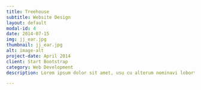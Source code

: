 ```yaml
---
title: Treehouse
subtitle: Website Design
layout: default
modal-id: 4
date: 2014-07-15
img: jj_ear.jpg
thumbnail: jj_ear.jpg
alt: image-alt
project-date: April 2014
client: Start Bootstrap
category: Web Development
description: Lorem ipsum dolor sit amet, usu cu alterum nominavi lobortis. At duo novum diceret. Tantas apeirian vix et, usu sanctus postulant inciderint ut, populo diceret necessitatibus in vim. Cu eum dicam feugiat noluisse.

---
```

